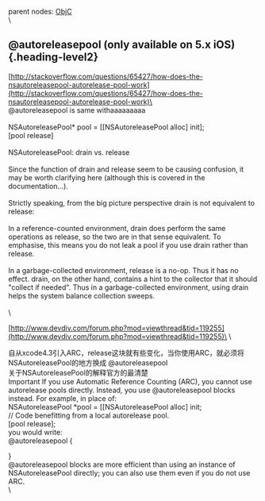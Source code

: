 parent nodes: [ObjC](ObjC.html)\
\

@autoreleasepool (only available on 5.x iOS) {.heading-level2}
--------------------------------------------

[http://stackoverflow.com/questions/65427/how-does-the-nsautoreleasepool-autorelease-pool-work](http://stackoverflow.com/questions/65427/how-does-the-nsautoreleasepool-autorelease-pool-work)\
 \
 @autoreleasepool is same withaaaaaaaaa\
 \
 NSAutoreleasePool\* pool = [[NSAutoreleasePool alloc] init];\
 [pool release]\
 \
 NSAutoreleasePool: drain vs. release\
 \
 Since the function of drain and release seem to be causing confusion,
it may be worth clarifying here (although this is covered in the
documentation...).\
 \
 Strictly speaking, from the big picture perspective drain is not
equivalent to release:\
 \
 In a reference-counted environment, drain does perform the same
operations as release, so the two are in that sense equivalent. To
emphasise, this means you do not leak a pool if you use drain rather
than release.\
 \
 In a garbage-collected environment, release is a no-op. Thus it has no
effect. drain, on the other hand, contains a hint to the collector that
it should "collect if needed". Thus in a garbage-collected environment,
using drain helps the system balance collection sweeps.\
 \
 \

[http://www.devdiv.com/forum.php?mod=viewthread&tid=119255](http://www.devdiv.com/forum.php?mod=viewthread&tid=119255)\
 \

自从xcode4.3引入ARC，release这块就有些变化，当你使用ARC，就必须将NSAutoreleasePool的地方换成
@autoreleasepool\
 关于NSAutoreleasePool的解释官方的最清楚\
 Important If you use Automatic Reference Counting (ARC), you cannot use
autorelease pools directly. Instead, you use @autoreleasepool blocks
instead. For example, in place of:\
 NSAutoreleasePool \*pool = [[NSAutoreleasePool alloc] init;\
 // Code benefitting from a local autorelease pool.\
 [pool release];\
 you would write:\
 @autoreleasepool {

}\
 @autoreleasepool blocks are more efficient than using an instance of
NSAutoreleasePool directly; you can also use them even if you do not use
ARC.\
 \

